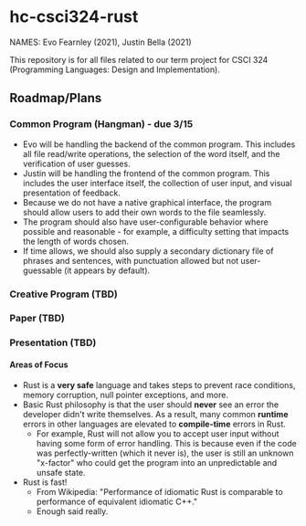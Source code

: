 # hc-csci324-rust
NAMES: Evo Fearnley (2021), Justin Bella (2021)

This repository is for all files related to our term project for CSCI 324 (Programming Languages: Design and Implementation). 

## Roadmap/Plans
### Common Program (Hangman) - due 3/15
* Evo will be handling the backend of the common program. This includes all file read/write operations, the selection of the word itself, and the verification of user guesses.
* Justin will be handling the frontend of the common program. This includes the user interface itself, the collection of user input, and visual presentation of feedback. 
* Because we do not have a native graphical interface, the program should allow users to add their own words to the file seamlessly. 
* The program should also have user-configurable behavior where possible and reasonable - for example, a difficulty setting that impacts the length of words chosen.
* If time allows, we should also supply a secondary dictionary file of phrases and sentences, with punctuation allowed but not user-guessable (it appears by default). 

### Creative Program (TBD)
### Paper (TBD)
### Presentation (TBD)
#### Areas of Focus
* Rust is a **very safe** language and takes steps to prevent race conditions, memory corruption, null pointer exceptions, and more.
* Basic Rust philosophy is that the user should **never** see an error the developer didn't write themselves. As a result, many common **runtime** errors in other languages are elevated to **compile-time** errors in Rust.
    - For example, Rust will not allow you to accept user input without having some form of error handling. This is because even if the code was perfectly-written (which it never is), the user is still an unknown "x-factor" who could get the program into an unpredictable and unsafe state.
* Rust is fast! 
    - From Wikipedia: "Performance of idiomatic Rust is comparable to performance of equivalent idiomatic C++." 
    - Enough said really.



